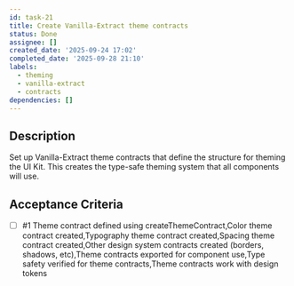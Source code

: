 ```yaml
---
id: task-21
title: Create Vanilla-Extract theme contracts
status: Done
assignee: []
created_date: '2025-09-24 17:02'
completed_date: '2025-09-28 21:10'
labels:
  - theming
  - vanilla-extract
  - contracts
dependencies: []
---
```


## Description

Set up Vanilla-Extract theme contracts that define the structure for theming the UI Kit. This creates the type-safe theming system that all components will use.

## Acceptance Criteria
<!-- AC:BEGIN -->
- [ ] #1 Theme contract defined using createThemeContract,Color theme contract created,Typography theme contract created,Spacing theme contract created,Other design system contracts created (borders, shadows, etc),Theme contracts exported for component use,Type safety verified for theme contracts,Theme contracts work with design tokens
<!-- AC:END -->
